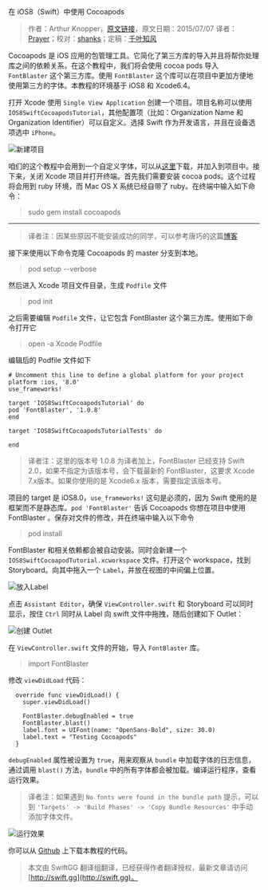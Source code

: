 在 iOS8（Swift）中使用 Cocoapods

> 作者：Arthur Knopper，[原文链接](http://www.ioscreator.com/tutorials/cocoapods-tutorial-ios8-swift)，原文日期：2015/07/07
> 译者：[Prayer](http://www.futantan.com)；校对：[shanks](http://codebuild.me/)；定稿：[千叶知风](http://weibo.com/xiaoxxiao)
  









Cocoapods 是 iOS 应用的包管理工具。它简化了第三方库的导入并且将帮你处理库之间的依赖关系。在这个教程中，我们将会使用 cocoa pods 导入 `FontBlaster` 这个第三方库。使用 `FontBlaster` 这个库可以在项目中更加方便地使用第三方的字体。本教程的环境基于 iOS8 和 Xcode6.4。



打开 Xcode 使用 `Single View Application` 创建一个项目。项目名称可以使用 `IOS8SwiftCocoapodsTutorial`，其他配置项（比如：Organization Name 和 Organization Identifier）可以自定义。选择 Swift 作为开发语言，并且在设备选项选中 `iPhone`。 

![新建项目](http://swift.gg/img/articles/Cocoapods-Tutorial-in-iOS8-with-Swift/IOS8SwiftCocoapodsTutorial_1.png1444269940.90207)

咱们的这个教程中会用到一个自定义字体，可以从[这里](http://www.ioscreator.com/s/OpenSans-Bold.ttf)下载，并加入到项目中。接下来，关闭 Xcode 项目并打开终端。首先我们需要安装 cocoa pods。这个过程将会用到 ruby 环境，而 Mac OS X 系统已经自带了 ruby。在终端中输入如下命令：

> sudo gem install cocoapods

---

> 译者注：因某些原因不能安装成功的同学，可以参考唐巧的这篇[博客](http://blog.devtang.com/blog/2014/05/25/use-cocoapod-to-manage-ios-lib-dependency/)

接下来使用以下命令克隆 Cocoapods 的 master 分支到本地。

> pod setup --verbose

然后进入 Xcode 项目文件目录，生成 `Podfile` 文件

> pod init

之后需要编辑 `Podfile` 文件，让它包含 FontBlaster 这个第三方库。使用如下命令打开它

> open -a Xcode Podfile

编辑后的 Podfile 文件如下

    # Uncomment this line to define a global platform for your project
    platform :ios, '8.0'
    use_frameworks!
    
    target 'IOS8SwiftCocoapodsTutorial' do
    pod 'FontBlaster', '1.0.8'
    end
    
    target 'IOS8SwiftCocoapodsTutorialTests' do
    
    end

> 译者注：这里的版本号 1.0.8 为译者加上，FontBlaster 已经支持 Swift 2.0，如果不指定为该版本号，会下载最新的 FontBlaster，这要求 Xcode 7.x版本。如果你使用的是 Xcode6.x 版本，需要指定该版本号。

项目的 target 是 iOS8.0，`use_frameworks!` 这句是必须的，因为 Swift 使用的是框架而不是静态库。`pod 'FontBlaster'` 告诉 Cocoapods 你想在项目中使用 FontBlaster 。保存对文件的修改，并在终端中输入以下命令

> pod install 

FontBlaster 和相关依赖都会被自动安装。同时会新建一个 `IOS8SwiftCocoapodTutorial.xcworkspace` 文件。打开这个 workspace，找到 Storyboard。向其中拖入一个 `Label`，并放在视图的中间偏上位置。

![放入Label](http://swift.gg/img/articles/Cocoapods-Tutorial-in-iOS8-with-Swift/IOS8SwiftCocoapodsTutorial_2.png1444269941.389972)

点击 `Assistant Editor`，确保 `ViewController.swift` 和 Storyboard 可以同时显示，按住 `Ctrl` 同时从 Label 向 swift 文件中拖拽，随后创建如下 Outlet：

![创建 Outlet](http://swift.gg/img/articles/Cocoapods-Tutorial-in-iOS8-with-Swift/IOS8SwiftCocoapodsTutorial_3.png1444269941.630924)

在 `ViewController.swift` 文件的开始，导入 `FontBlaster` 库。

> import FontBlaster

修改 `viewDidLoad` 代码：

    
      override func viewDidLoad() {
        super.viewDidLoad()
        
        FontBlaster.debugEnabled = true
        FontBlaster.blast()
        label.font = UIFont(name: "OpenSans-Bold", size: 30.0)
        label.text = "Testing Cocoapods"
      }

`debugEnabled` 属性被设置为 `true`，用来观察从 `bundle` 中加载字体的日志信息，通过调用 `blast()` 方法，`bundle` 中的所有字体都会被加载。编译运行程序，查看运行效果。

> 译者注：如果遇到 `No fonts were found in the bundle path` 提示，可以到 `'Targets' -> 'Build Phases' -> 'Copy Bundle Resources'` 中手动添加字体文件。

![运行效果](http://swift.gg/img/articles/Cocoapods-Tutorial-in-iOS8-with-Swift/IOS8SwiftCocoapodsTutorial_4.png1444269941.886873)

你可以从 [Github](https://github.com/ioscreator/ioscreator) 上下载本教程的代码。




> 本文由 SwiftGG 翻译组翻译，已经获得作者翻译授权，最新文章请访问 [http://swift.gg](http://swift.gg)。